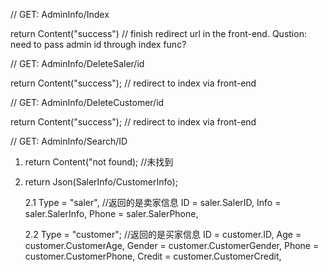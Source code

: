 // GET: AdminInfo/Index

return Content("success") // finish redirect url in the front-end. Qustion: need to pass admin id through index func? 



// GET: AdminInfo/DeleteSaler/id 

return Content("success"); // redirect to index via front-end 



// GET: AdminInfo/DeleteCustomer/id

return Content("success"); // redirect to index via front-end 


// GET: AdminInfo/Search/ID

1. return Content("not found); //未找到

2. return Json(SalerInfo/CustomerInfo);

    2.1 Type = "saler", //返回的是卖家信息
        ID = saler.SalerID,
        Info = saler.SalerInfo,
        Phone = saler.SalerPhone,

    2.2 Type = "customer"; //返回的是买家信息
        ID = customer.ID,
        Age = customer.CustomerAge,
        Gender = customer.CustomerGender,
        Phone = customer.CustomerPhone,
        Credit = customer.CustomerCredit,